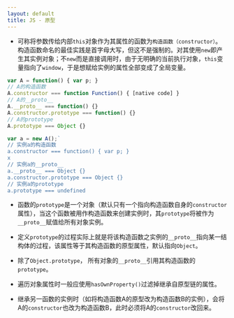 ```yaml
---
layout: default
title: JS - 原型
---
```


- 可称将参数传给内部`this`对象作为其属性的函数为`构造函数（constructor）`。构造函数命名的最佳实践是首字母大写，但这不是强制的。对其使用`new`即产生其实例对象；不`new`而是直接调用时，由于无明确的当前执行对象，`this`变量指向了`window`，于是想赋给实例的属性全部变成了全局变量。

```javascript
var A = function() { var p; }
// A的构造函数
A.constructor === function Function() { [native code] }
// A的__proto__
A.__proto__ === function() {}
A.constructor.prototype === function() {}
// A的prototype
A.prototype === Object {}

var a = new A();`
// 实例a的构造函数
a.constructor === function() { var p; }
x
// 实例a的__proto__
a.__proto__ === Object {}
a.constructor.prototype === Object {}
// 实例a的prototype
a.prototype === undefined
```

- 函数的`prototype`是一个对象（默认只有一个指向构造函数自身的`constructor`属性），当这个函数被用作构造函数来创建实例时，其`prototype`将被作为`__proto__`赋值给所有对象实例。

- 定义`prototype`的过程实际上就是将该构造函数之实例的`__proto__`指向某一结构体的过程，该属性等于其构造函数的原型属性，默认指向`Object`。

- 除了`Object.prototype`， 所有对象的`__proto__`引用其构造函数的`prototype`。

- 遍历对象属性时一般应使用`hasOwnProperty()`过滤掉继承自原型链的属性。

- 继承另一函数的实例时（如将构造函数A的原型改为构造函数B的实例），会将A的`constructor`也改为构造函数B，此时必须将A的`constructor`改回来。